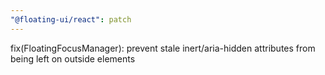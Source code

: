 ```yaml
---
"@floating-ui/react": patch
---
```


fix(FloatingFocusManager): prevent stale inert/aria-hidden attributes from being left on outside elements
